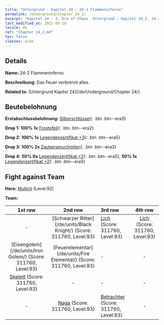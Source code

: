 ```yaml
---
title: "Untergrund - Kapitel 24 - 24-2 Flammeninferno"
permalink: /Underground/Chapter 24_2/
excerpt: "Kapitel 24 - 2. Era of Chaos  Untergrund - Kapitel 24_2. 24-2 Flammeninferno"
last_modified_at: 2021-05-18
locale: de
ref: "Chapter 24_2.md"
toc: false
classes: wide
---
```


## Details

 **Name:** 24-2 Flammeninferno

 **Beschreibung:** Das Feuer verbrennt alles.

 **Related to:** [Untergrund Kapitel 24](/de/Underground/Chapter 24/)

## Beutebelohnung

 **Erstabschlussbelohnung:** [Silberschlüssel](/ItemsDE/con_693/){: .btn .btn--era3}

 **Drop 1:** **100% 1x** [Frostpfeil](/ItemsDE/her_431/){: .btn .btn--era2}

 **Drop 2:** **100% 1x** [Legendenzertifikat +3](/ItemsDE/mat_88/){: .btn .btn--era5}

 **Drop 3:** **100% 2x** [Zauberspruchrollen](/ItemsDE/con_694/){: .btn .btn--era3}

 **Drop 4:** **50% 0x** [Legendenzertifikat +2](/ItemsDE/mat_81/){: .btn .btn--era5}, **50% 1x** [Legendenzertifikat +2](/ItemsDE/mat_81/){: .btn .btn--era5}


## Fight against Team
 **Hero:** [Mullich](/de/heroes/Mullich/) (Level:92)

 **Team:**


  | 1st row | 2nd row | 3rd row | 4th row |
  |:----:|:----:|:----|:----:|
  | - | [Schwarzer Ritter](/de/units/Black Knight/) (Score: 311760, Level:93)  | [Lich](/de/units/Lich/) (Score: 311760, Level:93)  | [Lich](/de/units/Lich/) (Score: 311760, Level:93)  |
  | [Eisengolem](/de/units/Iron Golem/) (Score: 311760, Level:93)  | [Feuerelementar](/de/units/Fire Elemental/) (Score: 311760, Level:93)  | - | - |
  | [Skelett](/de/units/Skeleton/) (Score: 311760, Level:93)  | - | - | - |
  | - | [Naga](/de/units/Naga/) (Score: 311760, Level:93)  | [Betrachter](/de/units/Beholder/) (Score: 311760, Level:93)  | - |


